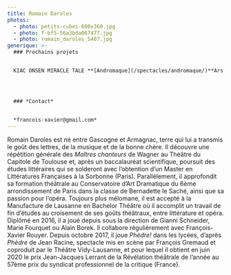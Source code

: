 ```yaml
---
title: Romain Daroles
photos:
  - photo: petits-cubes-600x360.jpg
  - photo: f-bf5-56a3bda067477.jpg
  - photo: romain_daroles_5407.jpg
generique: >-
  ### Prochains projets


  ﻿KIAC ONSEN MIRACLE TALE **[A﻿ndromaque](/spectacles/andromaque/)**Ars Nova - Création 2024 




  ### *C﻿ontact*


  *f﻿rancois-xavier@gmail.com*
---
```

Romain Daroles est né entre Gascogne et Armagnac, terre qui lui a transmis le goût des lettres, de la musique et de la bonne chère. Il découvre une répétition générale des *Maîtres chanteurs* de Wagner au Théâtre du Capitole de Toulouse et, après un baccalauréat scientifique, poursuit des études littéraires qui se solderont avec l’obtention d’un Master en Littératures Françaises à la Sorbonne (Paris). Parallèlement, il approfondit sa formation théâtrale au Conservatoire d’Art Dramatique du 6ème arrondissement de Paris dans la classe de Bernadette le Saché, ainsi que sa passion pour l’opéra. Toujours plus mélomane, il est accepté à la Manufacture de Lausanne en Bachelor Théâtre où il accomplit un travail de fin d’études au croisement de ses goûts théâtraux, entre littérature et opéra. Diplômé en 2016, il a joué depuis sous la direction de Gianni Schneider, Marie Fourquet ou Alain Borek. Il collabore régulièrement avec François-Xavier Rouyer. Depuis octobre 2017, il joue *Phèdre!* dans les lycées, d’après *Phèdre* de Jean Racine, spectacle mis en scène par François Gremaud et coproduit par le Théâtre Vidy-Lausanne, et pour lequel il obtient en juin 2020 le prix Jean-Jacques Lerrant de la Révélation théâtrale de l’année au 57ème prix du syndicat professionnel de la critique (France).